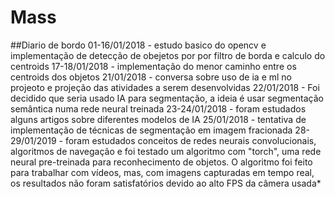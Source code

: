 
# Mass
##Diario de bordo
01-16/01/2018 - estudo basico do opencv e implementação de detecção de obejetos por por filtro de borda e calculo do centroids
17-18/01/2018 - implementação do menor caminho entre os centroids dos objetos
21/01/2018 - conversa sobre uso de ia e ml no projeoto e projeção das atividades a serem desenvolvidas
22/01/2018 - Foi decidido que seria usado IA para segmentação, a ideia é usar segmentação semântica numa rede neural treinada
23-24/01/2018 - foram estudados alguns artigos sobre diferentes modelos de IA
25/01/2018 - tentativa de implementação de técnicas de segmentação em imagem fracionada
28-29/01/2019 - foram estudados conceitos de redes neurais convolucionais, algoritmos de navegação e foi testado um algoritmo com "torch", uma rede neural pre-treinada para reconhecimento de objetos. O algoritmo foi feito para trabalhar com vídeos, mas, com imagens capturadas em tempo real, os resultados não foram satisfatórios devido ao alto FPS da câmera usada*
